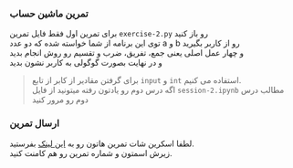 ### تمرین ماشین حساب

برای تمرین اول فقط فایل تمرین `exercise-2.py` رو باز کنید  
توی این برنامه از شما خواسته شده که دو عدد a و b رو از کاربر بگیرید  
و چهار عمل اصلی یعنی جمع، تفریق، ضرب و تقسیم رو روش انجام بدید  
و در نهایت بصورت گوگولی به کاربر نشون بدید

> برای گرفتن مقادیر از کابر از تابع `input` و `int` استفاده می کنیم.  
> اگه درس دوم رو یادتون رفته میتونید از فایل `session-2.ipynb` مطالب درس دوم رو مرور کنید

### ارسال تمرین

لطفا اسکرین شات تمرین هاتون رو به [این لینک](https://github.com/hayyaun/kids/discussions/4) بفرستید.  
زیرش اسمتون و شماره تمرین رو هم کامنت کنید.
